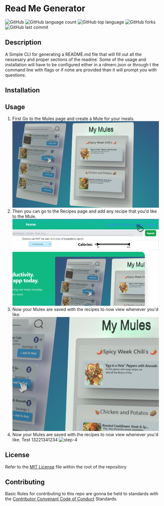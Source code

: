 # Read Me Generator

![GitHub](https://img.shields.io/github/license/NateAyye/read-me-generator?label=License)
![GitHub language count](https://img.shields.io/github/languages/count/NateAyye/read-me-generator)
![GitHub top language](https://img.shields.io/github/languages/top/NateAyye/read-me-generator)
![GitHub forks](https://img.shields.io/github/forks/NateAyye/read-me-generator?style=social)
![GitHub last commit](https://img.shields.io/github/last-commit/NateAyye/read-me-generator)

## Description 
A Simple CLI for generating a README.md file that will fill out all the nessesary and proper sections of the readme. Some of the usage and installation will have to be configured either in a rdmerc.json or through t the command line with flags or if none are provided than it will prompt you with questions.

## Installation

## Usage
1. First Go to the Mules page and create a Mule for your meals.
![step-1](./public/readme/step-1.png)
1. Then you can go to the Recipes page and add any recipe that you'd like to the Mule.
![step-2](./public/readme/step-2.png)
1. Now your Mules are saved with the recipes to now view whenever you'd like.
![step-3](./public/readme/step-3.png)
1. Now your Mules are saved with the recipes to now view whenever you'd like. Test 13221341234
![step-4](./public/readme/step-4.gif)

## License
  Refer to the  [MIT License](https://github.com/NateAyye/read-me-generator/blob/main/LICENSE) file within the root of the repository

## Contributing
  Basic Rules for contributing to this repo are gonna be held to standards with the [Contributor Convenant Code of Conduct](https://www.contributor-covenant.org/version/2/1/code_of_conduct/) Standards.

